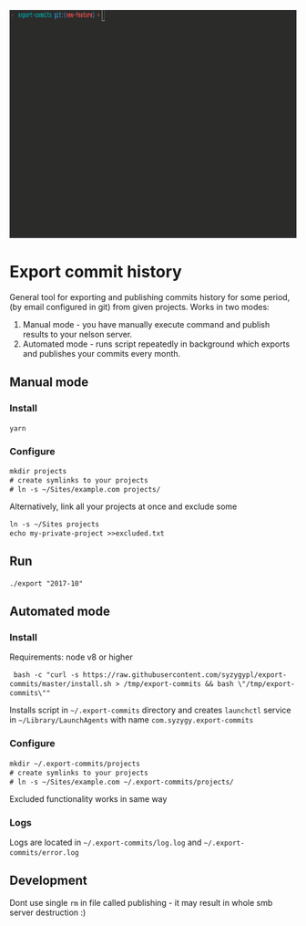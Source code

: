 <p align="center">
 <img height="400px" src="export-commits.gif?sanitize=true">
</p>

# Export commit history

General tool for exporting and publishing commits history for some period, (by email configured in git) from given 
projects.
Works in two modes:
1) Manual mode - you have manually execute command and publish results to your nelson server.
2) Automated mode - runs script repeatedly in background which exports and publishes your commits every month. 

## Manual mode

### Install
```
yarn
```

### Configure
```
mkdir projects
# create symlinks to your projects
# ln -s ~/Sites/example.com projects/ 
```

Alternatively, link all your projects at once and exclude some

```
ln -s ~/Sites projects
echo my-private-project >>excluded.txt
```

## Run

```
./export "2017-10"
```

## Automated mode

### Install
Requirements: node v8 or higher
```
 bash -c "curl -s https://raw.githubusercontent.com/syzygypl/export-commits/master/install.sh > /tmp/export-commits && bash \"/tmp/export-commits\"" 
```
Installs script in `~/.export-commits` directory and creates `launchctl` service in `~/Library/LaunchAgents` with name 
`com.syzygy.export-commits`    

### Configure
```
mkdir ~/.export-commits/projects
# create symlinks to your projects
# ln -s ~/Sites/example.com ~/.export-commits/projects/ 
```
Excluded functionality works in same way 

### Logs
Logs are located in `~/.export-commits/log.log` and `~/.export-commits/error.log`

## Development
Dont use single `rm` in file called publishing - it may result in whole smb server destruction :)